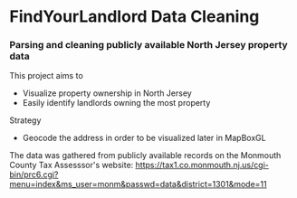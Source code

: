 # FindYourLandlord Data Cleaning
### Parsing and cleaning publicly available North Jersey property data
This project aims to 
* Visualize property ownership in North Jersey
* Easily identify landlords owning the most property

Strategy
* Geocode the address in order to be visualized later in MapBoxGL


The data was gathered from publicly available records on the Monmouth County Tax Assesssor's website: 
https://tax1.co.monmouth.nj.us/cgi-bin/prc6.cgi?menu=index&ms_user=monm&passwd=data&district=1301&mode=11


